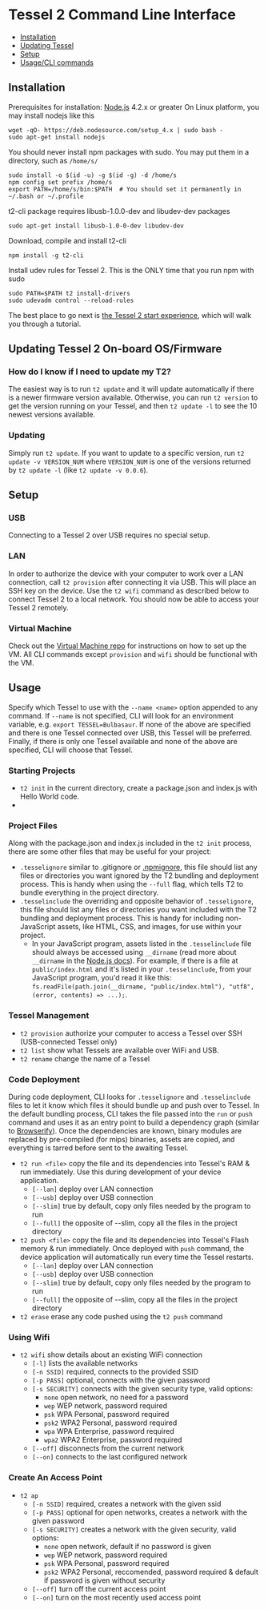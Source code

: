 # Tessel 2 Command Line Interface

* [Installation](#installation)
* [Updating Tessel](#updating-tessel-2-on-board-osfirmware)
* [Setup](#setup)
* [Usage/CLI commands](#usage)

## Installation
Prerequisites for installation: [Node.js](https://nodejs.org/) 4.2.x or greater
On Linux platform, you may install nodejs like this
```
wget -qO- https://deb.nodesource.com/setup_4.x | sudo bash -
sudo apt-get install nodejs
```

You should never install npm packages with sudo. You may put them in a directory, such as `/home/s/`
```
sudo install -o $(id -u) -g $(id -g) -d /home/s
npm config set prefix /home/s
export PATH=/home/s/bin:$PATH  # You should set it permanently in ~/.bash or ~/.profile
```

t2-cli package requires libusb-1.0.0-dev and libudev-dev packages
```
sudo apt-get install libusb-1.0-0-dev libudev-dev
```

Download, compile and install t2-cli
```
npm install -g t2-cli
```

Install udev rules for Tessel 2.  This is the ONLY time that you run npm with sudo
```
sudo PATH=$PATH t2 install-drivers
sudo udevadm control --reload-rules
```

The best place to go next is [the Tessel 2 start experience](http://tessel.io/t2-cli), which will walk you through a tutorial.

## Updating Tessel 2 On-board OS/Firmware

### How do I know if I need to update my T2?
The easiest way is to run `t2 update` and it will update automatically if there is a newer firmware version available. Otherwise, you can run `t2 version` to get the version running on your Tessel, and then `t2 update -l` to see the 10 newest versions available.

### Updating
Simply run `t2 update`. If you want to update to a specific version, run `t2 update -v VERSION_NUM` where `VERSION_NUM` is one of the versions returned by `t2 update -l` (like `t2 update -v 0.0.6`).

## Setup

### USB
Connecting to a Tessel 2 over USB requires no special setup.

### LAN
In order to authorize the device with your computer to work over a LAN connection, call `t2 provision` after connecting it via USB. This will place an SSH key on the device. Use the `t2 wifi` command as described below to connect Tessel 2 to a local network. You should now be able to access your Tessel 2 remotely.

### Virtual Machine
Check out the [Virtual Machine repo](https://github.com/tessel/t2-vm) for instructions on how to set up the VM. All CLI commands except `provision` and `wifi` should be functional with the VM.

## Usage
Specify which Tessel to use with the `--name <name>` option appended to any command.
If `--name` is not specified, CLI will look for an environment variable, e.g. `export TESSEL=Bulbasaur`. If none of the above are specified and there is one Tessel connected over USB, this Tessel will be preferred. Finally, if there is only one Tessel available and none of the above are specified, CLI will choose that Tessel.

### Starting Projects
* `t2 init` in the current directory, create a package.json and index.js with Hello World code.
* 
### Project Files
Along with the package.json and index.js included in the `t2 init` process, there are some other files that may be useful for your project:
* `.tesselignore` similar to .gitignore or [.npmignore](https://docs.npmjs.com/misc/developers#keeping-files-out-of-your-package), this file should list any files or directories you want ignored by the T2 bundling and deployment process. This is handy when using the `--full` flag, which tells T2 to bundle everything in the project directory.
* `.tesselinclude` the overriding and opposite behavior of `.tesselignore`, this file should list any files or directories you want included with the T2 bundling and deployment process. This is handy for including non-JavaScript assets, like HTML, CSS, and images, for use within your project.
  * In your JavaScript program, assets listed in the `.tesselinclude` file should always be accessed using `__dirname` (read more about `__dirname` in the [Node.js docs](https://nodejs.org/api/globals.html#globals_dirname)). For example, if there is a file at `public/index.html` and it's listed in your `.tesselinclude`, from your JavaScript program, you'd read it like this: `fs.readFile(path.join(__dirname, "public/index.html"), "utf8", (error, contents) => ...);`.

### Tessel Management
* `t2 provision` authorize your computer to access a Tessel over SSH (USB-connected Tessel only)
* `t2 list` show what Tessels are available over WiFi and USB.
* `t2 rename` change the name of a Tessel

### Code Deployment 
During code deployment, CLI looks for `.tesselignore` and `.tesselinclude` files to let it know which files it should bundle up and push over to Tessel. In the default bundling process, CLI takes the file passed into the `run` or `push` command and uses it as an entry point to build a dependency graph (similar to [Browserify](https://github.com/substack/browserify-handbook#how-browserify-works)). Once the dependencies are known, binary modules are replaced by pre-compiled (for mips) binaries, assets are copied, and everything is tarred before sent to the awaiting Tessel.
* `t2 run <file>` copy the file and its dependencies into Tessel's RAM & run immediately. Use this during development of your device application.
  * `[--lan]` deploy over LAN connection
  * `[--usb]` deploy over USB connection
  * `[--slim]` true by default, copy only files needed by the program to run
  * `[--full]` the opposite of --slim, copy all the files in the project directory
* `t2 push <file>` copy the file and its dependencies into Tessel's Flash memory & run immediately. Once deployed with `push` command, the device application will automatically run every time the Tessel restarts. 
  * `[--lan]` deploy over LAN connection
  * `[--usb]` deploy over USB connection
  * `[--slim]` true by default, copy only files needed by the program to run
  * `[--full]` the opposite of --slim, copy all the files in the project directory
* `t2 erase` erase any code pushed using the `t2 push` command

### Using Wifi
* `t2 wifi` show details about an existing WiFi connection
  * `[-l]` lists the available networks
  * `[-n SSID]` required, connects to the provided SSID
  * `[-p PASS]` optional, connects with the given password
  * `[-s SECURITY]` connects with the given security type, valid options:
    * `none` open network, no need for a password
    * `wep` WEP network, password required
    * `psk` WPA Personal, password required
    * `psk2` WPA2 Personal, password required
    * `wpa` WPA Enterprise, password required
    * `wpa2` WPA2 Enterprise, password required
  * `[--off]` disconnects from the current network
  * `[--on]` connects to the last configured network

### Create An Access Point
* `t2 ap`
  * `[-n SSID]` required, creates a network with the given ssid
  * `[-p PASS]` optional for open networks, creates a network with the given password
  * `[-s SECURITY]`  creates a network with the given security, valid options:
    * `none` open network, default if no password is given
    * `wep` WEP network, password required
    * `psk` WPA Personal, password required
    * `psk2` WPA2 Personal, reccomended, password required & default if password is given without security
  * `[--off]` turn off the current access point
  * `[--on]` turn on the most recently used access point
